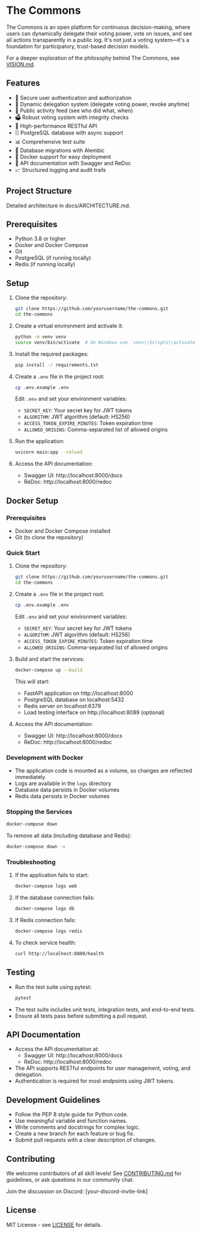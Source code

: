 # The Commons

The Commons is an open platform for continuous decision-making, where users can dynamically delegate their voting power, vote on issues, and see all actions transparently in a public log. It's not just a voting system—it's a foundation for participatory, trust-based decision models.

For a deeper exploration of the philosophy behind The Commons, see [VISION.md](VISION.md).

## Features

- 🔐 Secure user authentication and authorization
- 🔄 Dynamic delegation system (delegate voting power, revoke anytime)
- 📝 Public activity feed (see who did what, when)
- 🗳️ Robust voting system with integrity checks
- 🚀 High-performance RESTful API
- 🗄️ PostgreSQL database with async support
- 📊 Comprehensive test suite
- 🔄 Database migrations with Alembic
- 🐳 Docker support for easy deployment
- 📝 API documentation with Swagger and ReDoc
- 📈 Structured logging and audit trails

## Project Structure
Detailed architecture in docs/ARCHITECTURE.md.

## Prerequisites
- Python 3.8 or higher
- Docker and Docker Compose
- Git
- PostgreSQL (if running locally)
- Redis (if running locally)

## Setup
1. Clone the repository:
   ```bash
   git clone https://github.com/yourusername/the-commons.git
   cd the-commons
   ```

2. Create a virtual environment and activate it:
   ```bash
   python -m venv venv
   source venv/bin/activate  # On Windows use `venv\\Scripts\\activate`
   ```

3. Install the required packages:
   ```bash
   pip install -r requirements.txt
   ```

4. Create a `.env` file in the project root:
   ```bash
   cp .env.example .env
   ```
   Edit `.env` and set your environment variables:
   - `SECRET_KEY`: Your secret key for JWT tokens
   - `ALGORITHM`: JWT algorithm (default: HS256)
   - `ACCESS_TOKEN_EXPIRE_MINUTES`: Token expiration time
   - `ALLOWED_ORIGINS`: Comma-separated list of allowed origins

5. Run the application:
   ```bash
   uvicorn main:app --reload
   ```

6. Access the API documentation:
   - Swagger UI: http://localhost:8000/docs
   - ReDoc: http://localhost:8000/redoc

## Docker Setup

### Prerequisites
- Docker and Docker Compose installed
- Git (to clone the repository)

### Quick Start
1. Clone the repository:
   ```bash
   git clone https://github.com/yourusername/the-commons.git
   cd the-commons
   ```

2. Create a `.env` file in the project root:
   ```bash
   cp .env.example .env
   ```
   Edit `.env` and set your environment variables:
   - `SECRET_KEY`: Your secret key for JWT tokens
   - `ALGORITHM`: JWT algorithm (default: HS256)
   - `ACCESS_TOKEN_EXPIRE_MINUTES`: Token expiration time
   - `ALLOWED_ORIGINS`: Comma-separated list of allowed origins

3. Build and start the services:
   ```bash
   docker-compose up --build
   ```
   This will start:
   - FastAPI application on http://localhost:8000
   - PostgreSQL database on localhost:5432
   - Redis server on localhost:6379
   - Load testing interface on http://localhost:8089 (optional)

4. Access the API documentation:
   - Swagger UI: http://localhost:8000/docs
   - ReDoc: http://localhost:8000/redoc

### Development with Docker
- The application code is mounted as a volume, so changes are reflected immediately
- Logs are available in the `logs` directory
- Database data persists in Docker volumes
- Redis data persists in Docker volumes

### Stopping the Services
```bash
docker-compose down
```
To remove all data (including database and Redis):
```bash
docker-compose down -v
```

### Troubleshooting
1. If the application fails to start:
   ```bash
   docker-compose logs web
   ```

2. If the database connection fails:
   ```bash
   docker-compose logs db
   ```

3. If Redis connection fails:
   ```bash
   docker-compose logs redis
   ```

4. To check service health:
   ```bash
   curl http://localhost:8000/health
   ```

## Testing
- Run the test suite using pytest:
  ```bash
  pytest
  ```
- The test suite includes unit tests, integration tests, and end-to-end tests.
- Ensure all tests pass before submitting a pull request.

## API Documentation
- Access the API documentation at:
  - Swagger UI: http://localhost:8000/docs
  - ReDoc: http://localhost:8000/redoc
- The API supports RESTful endpoints for user management, voting, and delegation.
- Authentication is required for most endpoints using JWT tokens.

## Development Guidelines
- Follow the PEP 8 style guide for Python code.
- Use meaningful variable and function names.
- Write comments and docstrings for complex logic.
- Create a new branch for each feature or bug fix.
- Submit pull requests with a clear description of changes.

## Contributing

We welcome contributors of all skill levels! See [CONTRIBUTING.md](CONTRIBUTING.md) for guidelines, or ask questions in our community chat.

Join the discussion on Discord: [your-discord-invite-link]

## License

MIT License - see [LICENSE](LICENSE) for details.
